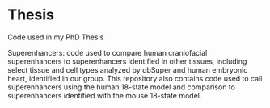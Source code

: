 # Thesis
Code used in my PhD Thesis

Superenhancers: code used to compare human craniofacial superenhancers to superenhancers identified in other tissues, including select tissue and cell types analyzed by dbSuper and human embryonic heart, identified in our group. This repository also contains code used to call superenhancers using the human 18-state model and comparison to superenhancers identified with the mouse 18-state model.
